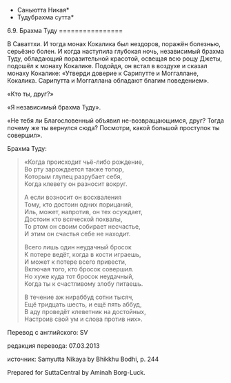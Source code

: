* Саньютта Никая*
* Тудубрахма сутта*

6\.9\. Брахма Туду
\=\=\=\=\=\=\=\=\=\=\=\=\=\=\=\=

В Саваттхи\. И тогда монах Кокалика был нездоров, поражён болезнью, серьёзно болен\. И когда наступила глубокая ночь, независимый брахма Туду, обладающий поразительной красотой, освещая всю рощу Джеты, подошёл к монаху Кокалике\. Подойдя, он встал в воздухе и сказал монаху Кокалике: «Утверди доверие к Сарипутте и Моггаллане, Кокалика\. Сарипутта и Моггаллана обладают благим поведением»\.

«Кто ты, друг?»

«Я независимый брахма Туду»\.

«Не тебя ли Благословенный объявил не\-возвращающимся, друг? Тогда почему же ты вернулся сюда? Посмотри, какой большой проступок ты совершил»\.

Брахма Туду:
> «Когда происходит чьё\-либо рождение,  
> Во рту зарождается также топор,  
> Которым глупец разрубает себя,  
> Когда клевету он разносит вокруг\.  
>   
> А если возносит он восхваления  
> Тому, кто достоин одних порицаний,  
> Иль, может, напротив, он тех осуждает,  
> Достоин кто всяческой похвалы,  
> То ртом он своим собирает несчастье,  
> И этим он счастья себе не находит\.  
>   
> Всего лишь один неудачный бросок  
> К потере ведёт, когда в кости играешь,  
> И может к потере всего привести,  
> Включая того, кто бросок совершил\.  
> Но хуже куда тот бросок неудачный,  
> Когда ты к счастливому злобу питаешь\.  
>   
> В течение аж нираббуд сотни тысяч,  
> Ещё тридцать шесть, и ещё пять аббуд,  
> В аду проведёт клеветник на достойных,  
> Настроив свой ум и слова против них»\.

Перевод с английского: SV

редакция перевода: 07\.03\.2013

источник: Samyutta Nikaya by Bhikkhu Bodhi, p\. 244

Prepared for SuttaCentral by Aminah Borg\-Luck\.